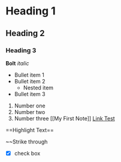 
# Heading 1
## Heading 2
### Heading 3
**Bolt**
*italic*
- Bullet item 1
- Bullet item 2
	- Nested item
- Bullet item 3

1. Number one
2. Number two
3. Number three
[[My First Note]]
[Link Test](https://www.bilibili.com/video/BV1eMKFeFELT/?spm_id_from=333.337.search-card.all.click&vd_source=eb46055995429fb2d6d25f4176c219be)

==Highlight Text==

~~Strike through
- [x] check box 




